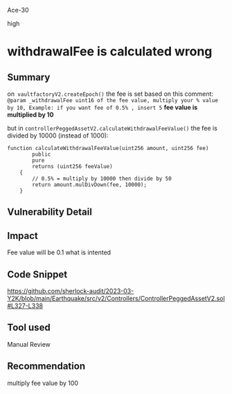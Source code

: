 Ace-30

high

# withdrawalFee is calculated wrong

## Summary
on` vaultfactoryV2.createEpoch()`  the fee is set based on this comment:
`@param _withdrawalFee uint16 of the fee value, multiply your % value by 10, Example: if you want fee of 0.5% , insert 5`
**fee value is multiplied by 10**

 but in `controllerPeggedAssetV2.calculateWithdrawalFeeValue()` the fee is divided by 10000 (instead of 1000):
```solidity
function calculateWithdrawalFeeValue(uint256 amount, uint256 fee)
        public
        pure
        returns (uint256 feeValue)
    {
        // 0.5% = multiply by 10000 then divide by 50
        return amount.mulDivDown(fee, 10000);
    }
```
## Vulnerability Detail

## Impact
Fee value will be 0.1 what is intented
## Code Snippet
https://github.com/sherlock-audit/2023-03-Y2K/blob/main/Earthquake/src/v2/Controllers/ControllerPeggedAssetV2.sol#L327-L338
## Tool used

Manual Review

## Recommendation
multiply fee value by 100